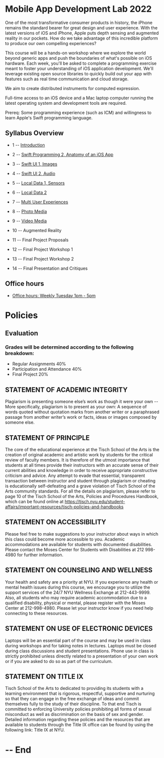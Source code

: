 # Mobile App Development Lab 2022

One of the most transformative consumer products in history, the iPhone remains
the standard bearer for great design and user experience. With the latest
versions of iOS and iPhone, Apple puts depth sensing and augmented reality in
our pockets. How do we take advantage of this incredible platform to produce our
own compelling experiences?

This course will be a hands-on workshop where we explore the world beyond
generic apps and push the boundaries of what's possible on iOS hardware. Each
week, you'll be asked to complete a programming exercise meant to foster your
understanding of iOS application development. We'll leverage existing open source
libraries to quickly build out your app with features such as
real time communication and cloud storage.

We aim to create distributed instruments for computed expression.

Full-time access to an iOS device and a Mac laptop computer
running the latest operating system and development tools are required.

Prereq:
Some programming experience (such as ICM) and willingness to learn Apple's Swift programming language.

## Syllabus Overview

- 1 -- [Introduction](weeks/01_intro.md)

- 2 -- [Swift Programming 2, Anatomy of an iOS App](weeks/02_swift.md)

- 3 -- [Swift UI 1, Images](weeks/03_swiftui.md)

- 4 -- [Swift UI 2, Audio](weeks/04_swiftui.md)

- 5 -- [Local Data 1, Sensors](weeks/05_data.md)

- 6 -- [Local Data 2](weeks/06_data.md)

- 7 -- [Multi User Experiences](weeks/07_multi.md)

- 8 -- [Photo Media](weeks/08_photo.md)

- 9 -- [Video Media](weeks/09_video.md)

- 10 -- Augmented Reality

- 11 -- Final Project Proposals

- 12 -- Final Project Workshop 1

- 13 -- Final Project Workshop 2

- 14 -- Final Presentation and Critiques

## Office hours

- [Office hours: Weekly Tuesday 1pm - 5pm](https://calendar.google.com/calendar/u/0/selfsched?sstoken=UUdFT1BmNTVfLW5BfGRlZmF1bHR8YmZmMzM3NDFjYjFmMGE4NDI1YTFlNWEzNGQwMGY3NTk)

# Policies

## Evaluation

### Grades will be determined according to the following breakdown:

- Regular Assignments 40%
- Participation and Attendance 40%
- Final Project 20%

## STATEMENT OF ACADEMIC INTEGRITY

Plagiarism is presenting someone else’s work as though it were your own -- More specifically, plagiarism is to present as your own: A sequence of words quoted without quotation marks from another writer or a paraphrased passage from another writer’s work or facts, ideas or images composed by someone else.

## STATEMENT OF PRINCIPLE

The core of the educational experience at the Tisch School of the Arts is the creation of original academic and artistic work by students for the critical review of faculty members. It is therefore of the utmost importance that students at all times provide their instructors with an accurate sense of their current abilities and knowledge in order to receive appropriate constructive criticism and advice. Any attempt to evade that essential, transparent transaction between instructor and student through plagiarism or cheating is educationally self-defeating and a grave violation of Tisch School of the Arts community standards. For all the details on plagiarism, please refer to page 10 of the Tisch School of the Arts, Policies and Procedures Handbook, which can be found online at https://tisch.nyu.edu/student-affairs/important-resources/tisch-policies-and-handbooks

## STATEMENT ON ACCESSIBILITY

Please feel free to make suggestions to your instructor about ways in which this class could become more accessible to you. Academic accommodations are available for students with documented disabilities. Please contact the Moses Center for Students with Disabilities at 212 998-4980 for further information.

## STATEMENT ON COUNSELING AND WELLNESS

Your health and safety are a priority at NYU. If you experience any health or mental health issues during this course, we encourage you to utilize the support services of the 24/7 NYU Wellness Exchange at 212-443-9999. Also, all students who may require academic accommodation due to a qualified disability, physical or mental, please register with the Moses Center at 212-998-4980. Please let your instructor know if you need help connecting to these resources.

## STATEMENT ON USE OF ELECTRONIC DEVICES

Laptops will be an essential part of the course and may be used in class during workshops and for taking notes in lectures. Laptops must be closed during class discussions and student presentations. Phone use in class is strictly prohibited unless directly related to a presentation of your own work or if you are asked to do so as part of the curriculum.

## STATEMENT ON TITLE IX

Tisch School of the Arts to dedicated to providing its students with a learning environment that is rigorous, respectful, supportive and nurturing so that they can engage in the free exchange of ideas and commit themselves fully to the study of their discipline. To that end Tisch is committed to enforcing University policies prohibiting all forms of sexual misconduct as well as discrimination on the basis of sex and gender. Detailed information regarding these policies and the resources that are available to students through the Title IX office can be found by using the following link: Title IX at NYU.

# -- End
